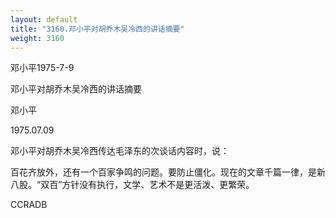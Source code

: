 ```yaml
---
layout: default
title: "3160.邓小平对胡乔木吴冷西的讲话摘要"
weight: 3160
---
```


邓小平1975-7-9

邓小平对胡乔木吴冷西的讲话摘要

邓小平

1975.07.09

邓小平对胡乔木吴冷西传达毛泽东的次谈话内容时，说：

百花齐放外，还有一个百家争鸣的问题。要防止僵化。现在的文章千篇一律，是新八股。“双百”方针没有执行，文学、艺术不是更活泼、更繁荣。

CCRADB

